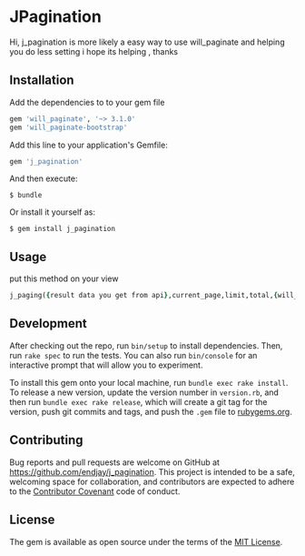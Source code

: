 # JPagination

Hi, j_pagination is more likely  a easy way to use will_paginate  and  helping you do less setting i hope its helping , thanks


## Installation
Add the dependencies to to your gem file

```ruby
gem 'will_paginate', '~> 3.1.0'
gem 'will_paginate-bootstrap'

```
Add this line to your application's Gemfile:

```ruby
gem 'j_pagination'
```



And then execute:

    $ bundle

Or install it yourself as:

    $ gem install j_pagination

## Usage

put this method on your view

```ruby
j_paging({result data you get from api},current_page,limit,total,{will_paginate options})

```

## Development

After checking out the repo, run `bin/setup` to install dependencies. Then, run `rake spec` to run the tests. You can also run `bin/console` for an interactive prompt that will allow you to experiment.

To install this gem onto your local machine, run `bundle exec rake install`. To release a new version, update the version number in `version.rb`, and then run `bundle exec rake release`, which will create a git tag for the version, push git commits and tags, and push the `.gem` file to [rubygems.org](https://rubygems.org).

## Contributing

Bug reports and pull requests are welcome on GitHub at https://github.com/endjay/j_pagination. This project is intended to be a safe, welcoming space for collaboration, and contributors are expected to adhere to the [Contributor Covenant](http://contributor-covenant.org) code of conduct.


## License

The gem is available as open source under the terms of the [MIT License](http://opensource.org/licenses/MIT).
